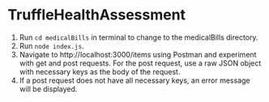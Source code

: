 # TruffleHealthAssessment

1. Run `cd medicalBills` in terminal to change to the medicalBills directory.
2. Run `node index.js`.
3. Navigate to http://localhost:3000/items using Postman and experiment with get and post requests. For the post request, use a raw JSON object with necessary keys as the body of the request.
4. If a post request does not have all necessary keys, an error message will be displayed.
